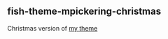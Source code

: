 ## fish-theme-mpickering-christmas

Christmas version of [my theme](https://home.mpickering.net/gitlist/fish-theme-mpickering.git/)
